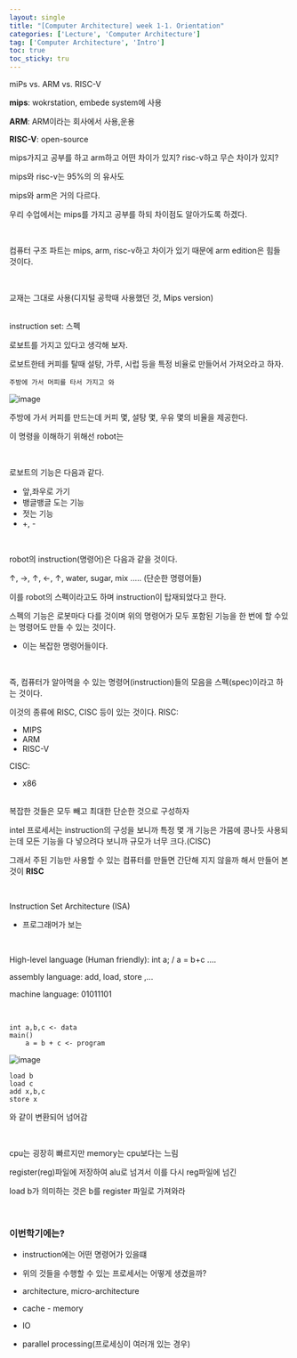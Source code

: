 ```yaml
---
layout: single
title: "[Computer Architecture] week 1-1. Orientation"
categories: ['Lecture', 'Computer Architecture']
tag: ['Computer Architecture', 'Intro']
toc: true
toc_sticky: tru
---
```


 miPs vs. ARM vs. RISC-V



**mips**: wokrstation, embede system에 사용

**ARM**: ARM이라는 회사에서 사용,운용

**RISC-V**: open-source

mips가지고 공부를 하고 arm하고 어떤 차이가 있지? risc-v하고 무슨 차이가 있지?



mips와 risc-v는 95%의 의 유사도

mips와 arm은 거의 다르다.



우리 수업에서는 mips를 가지고 공부를 하되 차이점도 알아가도록 하겠다.

<Br>

컴퓨터 구조 파트는 mips, arm, risc-v하고 차이가 있기 때문에 arm edition은 힘들 것이다.

<br>

교재는 그대로 사용(디지털 공학때 사용했던 것, Mips version)

<br>
instruction set: 스펙

<br>

로보트를 가지고 있다고 생각해 보자.

로보트한테 커피를 탈때 설탕, 가루, 시럽 등을 특정 비율로 만들어서 가져오라고 하자.

`주방에 가서 머피를 타서 가지고 와`

![image](https://user-images.githubusercontent.com/79521972/156500057-d950c27b-8890-40fa-b327-5cf4bc06039e.png)

주방에 가서 커피를 만드는데 커피 몇, 설탕 몇, 우유 몇의 비율을 제공한다.

이 명령을 이해하기 위해선 robot는 

<br>

로보트의 기능은 다음과 같다.

- 앞,좌우로 가기
- 뱅글뱅글 도는 기능
- 젓는 기능
- +, -

<br>

robot의 instruction(명령어)은 다음과 같을 것이다.

↑, →, ↑, ←, ↑, water, sugar, mix ..... (단순한 명령어들)

이를 robot의 스펙이라고도 하며 instruction이 탑재되었다고 한다.

스펙의 기능은 로봇마다 다를 것이며 위의 명령어가 모두 포함된 기능을 한 번에 할 수있는 명령어도 만들 수 있는 것이다.

- 이는 복잡한 명령어들이다.

<br>

즉, 컴퓨터가 알아먹을 수 있는 명령어(instruction)들의 모음을 스펙(spec)이라고 하는 것이다.

이것의 종류에 RISC, CISC 등이 있는 것이다.
RISC:

- MIPS
- ARM
- RISC-V

CISC:

- x86

<br>
복잡한 것들은 모두 빼고 최대한 단순한 것으로 구성하자

<br>

intel 프로세서는 instruction의 구성을 보니까 특정 몇 개 기능은 가뭄에 콩나듯 사용되는데 모든 기능을 다 넣으려다 보니까 규모가 너무 크다.(CISC)

그래서 주된 기능만 사용할 수 있는 컴퓨터를 만들면 간단해 지지 않을까 해서 만들어 본 것이 **RISC**

<br>

Instruction Set Architecture (ISA)

- 프로그래머가 보는

<br>

High-level language (Human friendly): int a; / a = b+c ....

assembly language: add, load, store ,...

machine language: 01011101 

<br>

```
int a,b,c <- data
main()
	a = b + c <- program
```

![image](https://user-images.githubusercontent.com/79521972/156502993-f13938a2-d381-4bc7-a8d4-c5f8ef714710.png)

```
load b
load c
add x,b,c
store x
```

와 같이 변환되어 넘어감

<br>

cpu는 굉장히 빠르지만 memory는 cpu보다는 느림



register(reg)파일에 저장하여 alu로 넘겨서 이를 다시 reg파일에 넘긴



load b가 의미하는 것은 b를 register 파일로 가져와라







<br>

### 이번학기에는?

- instruction에는 어떤 명령어가 있을떄

- 위의 것들을 수행할 수 있는 프로세서는 어떻게 생겼을까?

- architecture, micro-architecture

- cache - memory
- IO
- parallel processing(프로세싱이 여러개 있는 경우)



























































